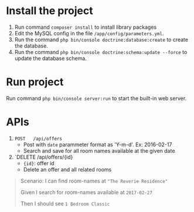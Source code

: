 Install the project
=========

1. Run command `composer install` to install library packages
2. Edit the MySQL config in the file `/app/config/parameters.yml`.
3. Run the command `php bin/console doctrine:database:create` to create the database.
4. Run the command `php bin/console doctrine:schema:update --force` to update the database schema.

Run project
=========
Run command `php bin/console server:run` to start the built-in web server.

APIs
=========
1. `POST   /api/offers ` 
	* Post with `date` parammeter format as 'Y-m-d'. Ex: 2016-02-17
	* Search and save for all room names available at the given date 
2. `DELETE /api/offers/{id}
	* `{id}`: offer id
	* Delete an offer and all related rooms

> Scenario: I can find room-names at `"The Reverie Residence"`
>
> Given I search for room-names available at `2017-02-27`
>
> Then I should see `1 Bedroom Classic`

[1]: http://www.hotels.com
[2]: http://www.hotels.com/ho555246/the-reverie-residence-ho-chi-minh-city-vietnam/?FPQ=6&JHR=5&MGT=1&SYE=3&WOD=6&WOE=7&YGF=14&ZSX=0&pa=1&q-localised-check-in=02%2F27%2F17&q-localised-check-out=02%2F28%2F17&q-room-0-adults=2&q-room-0-children=0&tab=description
[3]: http://jsonapi.org/format/
